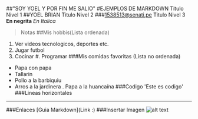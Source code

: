 ##"SOY YOEL Y POR FIN ME SALIO"
#EJEMPLOS DE MARKDOWN    Titulo Nivel 1
##YOEL BRIAN             Titulo Nivel 2
###1538513@senati.pe     Titulo Nivel 3
**En negrita**
*En Italica*
>Notas
##Mis hobbis(Lista ordenada) 
1. Ver videos tecnologicos, deportes etc.
2. Jugar futbol
3. Cocinar
#. Programar
###Mis comidas favoritas (Lista no ordenada)
- Papa con papa
- Tallarin
- Pollo a la barbiquiu
- Arros a la jardinera 
. Papa a la huancaína
###Codigo
'Este es codigo'
###Lineas horizontales
---
###Enlaces 
[Guia Markdown](Link :)
###Insertar Imagen
![alt text](https://res.cloudinary.com/twistedroad/image/upload/c_fill,g_auto,h_600,w_900,q_auto,f_auto/v1712017963/twisted_api/production/vehicles/szuin86jmsk57qigopus.jpg)
